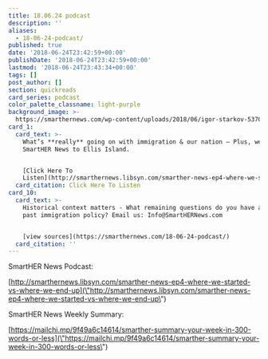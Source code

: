 ```yaml
---
title: 18.06.24 podcast
description: ''
aliases:
  - 18-06-24-podcast/
published: true
date: '2018-06-24T23:42:59+00:00'
publishDate: '2018-06-24T23:42:59+00:00'
lastmod: '2018-06-24T23:43:34+00:00'
tags: []
post_author: []
section: quickreads
card_series: podcast
color_palette_classname: light-purple
background_image: >-
  https://smarthernews.com/wp-content/uploads/2018/06/igor-starkov-537079-unsplash-scaled.jpg
card_1:
  card_text: >-
    What’s **really** going on with immigration & our nation – Plus, we take
    SmartHER News to Ellis Island.


    [Click Here To
    Listen](http://smarthernews.libsyn.com/smarther-news-ep4-where-we-started-vs-where-we-end-up)
  card_citation: Click Here To Listen
card_10:
  card_text: >-
    Historical context matters - What remaining questions do you have about our
    past immigration policy? Email us: Info@SmartHERNews.com


    [view sources](https://smarthernews.com/18-06-24-podcast/)
  card_citation: ''
---
```

SmartHER News Podcast:

[http://smarthernews.libsyn.com/smarther-news-ep4-where-we-started-vs-where-we-end-up](\"http://smarthernews.libsyn.com/smarther-news-ep4-where-we-started-vs-where-we-end-up\")

SmartHER News Weekly Summary:

[https://mailchi.mp/9f49a6c14614/smarther-summary-your-week-in-300-words-or-less](\"https://mailchi.mp/9f49a6c14614/smarther-summary-your-week-in-300-words-or-less\")